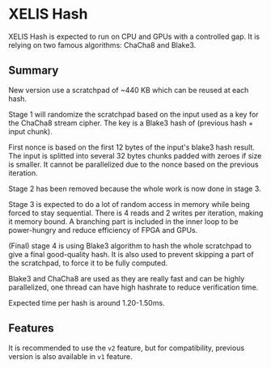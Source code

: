 # XELIS Hash

XELIS Hash is expected to run on CPU and GPUs with a controlled gap.
It is relying on two famous algorithms: ChaCha8 and Blake3.

## Summary

New version use a scratchpad of ~440 KB which can be reused at each hash.

Stage 1 will randomize the scratchpad based on the input used as a key for the ChaCha8 stream cipher.
The key is a Blake3 hash of (previous hash + input chunk).
 
First nonce is based on the first 12 bytes of the input's blake3 hash result.
The input is splitted into several 32 bytes chunks padded with zeroes if size is smaller.
It cannot be parallelized due to the nonce based on the previous iteration.

Stage 2 has been removed because the whole work is now done in stage 3.

Stage 3 is expected to do a lot of random access in memory while being forced to stay sequential.
There is 4 reads and 2 writes per iteration, making it memory bound.
A branching part is included in the inner loop to be power-hungry and reduce efficiency of FPGA and GPUs.

(Final) stage 4 is using Blake3 algorithm to hash the whole scratchpad to give a final good-quality hash.
It is also used to prevent skipping a part of the scratchpad, to force it to be fully computed.

Blake3 and ChaCha8 are used as they are really fast and can be highly parallelized, one thread can have high hashrate to reduce verification time.

Expected time per hash is around 1.20-1.50ms.

## Features

It is recommended to use the `v2` feature, but for compatibility, previous version is also available in `v1` feature.
